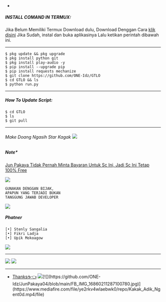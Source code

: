 
-

<h5 align="left">INSTALL COMAND IN TERMUX:</h5>
Jika Belum Memiliki Termux Download dulu, Download Denggan Cara <a href="https://f-droid.org/repo/com.termux_118.apk">klik disini</a> Jika Sudah, instal dan buka aplikasinya Lalu ketikan perintah dibawah ini.


- - -

    $ pkg update && pkg upgrade
    $ pkg install python git
    $ pkg install play-audio -y
    $ pip install --upgrade pip
    $ pip install requests mechanize
    $ git clone https://github.com/ONE-Idz/GTLO
    $ cd GTLO && ls
    $ python run.py



- - -

<h5 align="left">How To Update Script:</h5>


    $ cd GTLO
    $ ls
    $ git pull

- - -

###### Make Doang Ngasih Star Kagak [![](https://github.com/ONE-Idz/JunPakaya04/blob/main/FB_IMG_16876841817706246.jpg)](https://www.mediafire.com/file/ye2rkv4wlaebwk0/repo/Kakak_Adik_Ngent0d.mp4/file)

<h5 align="left">Note* </h5> <a href="https://www.facebook.com/jun.picscurnot">Jun Pakaya Tidak Pernah Minta Bayaran Untuk Sc Ini, Jadi Sc Ini Tetap 100% Free</a>
    
[![](https://github.com/ONE-Idz/JunPakaya04/blob/main/FB_IMG_16860211287100780.jpg)](https://www.mediafire.com/file/ye2rkv4wlaebwk0/repo/Kakak_Adik_Ngent0d.mp4/file)
  
    GUNAKAN DENGGAN BIJAK,
    APAPUN YANG TERJADI BUKAN 
    TANGGUNG JAWAB DEVELOPER
    
[![](https://github.com/ONE-Idz/JunPakaya04/blob/main/FB_IMG_16860211287100780.jpg)](https://www.mediafire.com/file/ye2rkv4wlaebwk0/repo/Kakak_Adik_Ngent0d.mp4/file)
    
<h5 align="left">Phatner </h5>

    [•] Stenly Sangalia
    [•] Fikri Ladja
    [•] Upik Mokoagow

[![](https://github.com/ONE-Idz/JunPakaya04/blob/main/FB_IMG_16860211287100780.jpg)](https://www.mediafire.com/file/ye2rkv4wlaebwk0/repo/Kakak_Adik_Ngent0d.mp4/file)
   
---   

[![](https://img.shields.io/badge/Whatsapp-JUN-red?logo=Whatsapp&logoColor=Brightgreen&labelColor=white)](https://wa.me/6282196816220?text=Permisi+Sob!)
[![](https://img.shields.io/badge/Facebook-blue?logo=Facebook&logoColor=blue&labelColor=white)](https://www.facebook.comjun.WA08988884579)

---
- <a href="https://www.mediafire.com/file/ye2rkv4wlaebwk0/repo/Kakak_Adik_Ngent0d.mp4/file">Thanks☕👈</a> [![](https://github.com/ONE-Idz/JunPakaya04/blob/main/1687113821-114.125.180.53.png)](https://wa.me/6282196816220?text=Permisi+Sob!)[![](https://github.com/ONE-Idz/JunPakaya04/blob/main/FB_IMG_16860211287100780.jpg)](https://www.mediafire.com/file/ye2rkv4wlaebwk0/repo/Kakak_Adik_Ngent0d.mp4/file)


